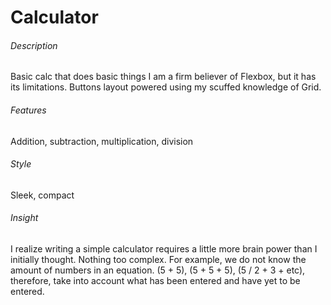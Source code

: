 # Calculator
###### Description
Basic calc that does basic things
I am a firm believer of Flexbox, but it has its limitations.
Buttons layout powered using my scuffed knowledge of Grid.

###### Features
Addition, subtraction, multiplication, division

###### Style
Sleek, compact

###### Insight
I realize writing a simple calculator requires a little more brain power than I initially thought. Nothing too complex.
For example, we do not know the amount of numbers in an equation. (5 + 5), (5 + 5 + 5), (5 / 2 + 3 + etc), therefore, take into account what has been entered and have yet to be entered.
